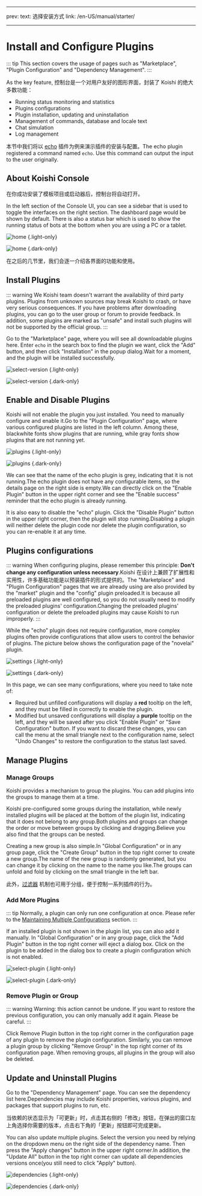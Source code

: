 - - -
prev: text: 选择安装方式 link: /en-US/manual/starter/
- - -

# Install and Configure Plugins

::: tip
This section covers the usage of pages such as "Marketplace", "Plugin Configuration" and "Dependency Management".
:::

As the key feature, 控制台是一个对用户友好的图形界面，封装了 Koishi 的绝大多数功能：

- Running status monitoring and statistics
- Plugins configurations
- Plugin installation, updating and uninstallation
- Management of commands, database and locale text
- Chat simulation
- Log management

本节中我们将以 [echo](../../plugins/common/echo.md) 插件为例来演示插件的安装与配置。The echo plugin registered a command named `echo`. Use this command can output the input to the user originally.

## About Koishi Console

在你成功安装了模板项目或启动器后，控制台将自动打开。

In the left section of the Console UI, you can see a sidebar that is used to toggle the interfaces on the right section. The dashboard page would be shown by default. There is also a status bar which is used to show the running status of bots at the bottom when you are using a PC or a tablet.

![home](/manual/console/home.light.webp) {.light-only}

![home](/manual/console/home.dark.webp) {.dark-only}

在之后的几节里，我们会逐一介绍各界面的功能和使用。

## Install Plugins

::: warning
We Koishi team doesn't warrant the availability of third party plugins. Plugins from unknown sources may break Koishi to crash, or have very serious consequences. If you have problems after downloading plugins, you can go to the user group or forum to provide feedback. In addition, some plugins are marked as "unsafe" and install such plugins will not be supported by the official group.
:::

Go to the "Marketplace" page, where you will see all downloadable plugins here. Enter `echo` in the search box to find the plugin we want, click the "Add" button, and then click "Installation" in the popup dialog.Wait for a moment, and the plugin will be installed successfully.

![select-version](/manual/console/select-version.light.webp) {.light-only}

![select-version](/manual/console/select-version.dark.webp) {.dark-only}

## Enable and Disable Plugins

Koishi will not enable the plugin you just installed. You need to manually configure and enable it.Go to the "Plugin Configuration" page, where various configured plugins are listed in the left column. Among these, <span class="light-only">black</span><span class="dark-only">white</span> fonts show plugins that are running, while gray fonts show plugins that are not running yet.

![plugins](/manual/console/plugins.light.webp) {.light-only}

![plugins](/manual/console/plugins.dark.webp) {.dark-only}

We can see that the name of the echo plugin is grey, indicating that it is not running.The echo plugin does not have any configurable items, so the details page on the right side is empty.We can directly click on the "Enable Plugin" button in the upper right corner and see the "Enable success" reminder that the echo plugin is already running.

It is also easy to disable the "echo" plugin. Click the "Disable Plugin" button in the upper right corner, then the plugin will stop running.Disabling a plugin will neither delete the plugin code nor delete the plugin configuration, so you can re-enable it at any time.

## Plugins configurations

::: warning
When configuring plugins, please remember this principle: **Don't change any configuration unless necessary**.Koishi 在设计上兼顾了扩展性和实用性，许多基础功能是以预装插件的形式提供的。The "Marketplace" and "Plugin Configuration" pages that we are already using are also provided by the "market" plugin and the "config" plugin preloaded.It is because all preloaded plugins are well configured, so you do not usually need to modify the preloaded plugins' configuration.Changing the preloaded plugins' configuration or delete the preloaded plugins may cause Koishi to run improperly.
:::

While the "echo" plugin does not require configuration, more complex plugins often provide configurations that allow users to control the behavior of plugins. The picture below shows the configuration page of the "novelai" plugin.

![settings](/manual/console/settings.light.webp) {.light-only}

![settings](/manual/console/settings.dark.webp) {.dark-only}

In this page, we can see many configurations, where you need to take note of:

- Required but unfilled configurations will display a <span style="font-weight: bold; color: var(--vp-c-red-light)">red</span> tooltip on the left, and they must be filled in correctly to enable the plugin.
- Modified but unsaved configurations will display a <span style="font-weight: bold; color: var(--vp-c-brand)">purple</span> tooltip on the left, and they will be saved after you click "Enable Plugin" or "Save Configuration" button. If you want to discard these changes, you can call the menu at the small triangle next to the configuration name, select "Undo Changes" to restore the configuration to the status last saved.

## Manage Plugins

### Manage Groups

Koishi provides a mechanism to group the plugins. You can add plugins into the groups to manage them at a time.

Koishi pre-configured some groups during the installation, while newly installed plugins will be placed at the bottom of the plugin list, indicating that it does not belong to any group.Both plugins and groups can change the order or move between groups by clicking and dragging.Believe you also find that the groups can be nested.

Creating a new group is also simple.In "Global Configuration" or in any group page, click the "Create Group" button in the top right corner to create a new group.The name of the new group is randomly generated, but you can change it by clicking on the name to the name you like.The groups can unfold and fold by clicking on the small triangle in the left bar.

此外，[过滤器](../usage/customize.md#过滤器) 机制也可用于分组，便于控制一系列插件的行为。

### Add More Plugins

::: tip
Normally, a plugin can only run one configuration at once. Please refer to the [Maintaining Multiple Configurations](../recipe/multiple.md) section.
:::

If an installed plugin is not shown in the plugin list, you can also add it manually. In "Global Configuration" or in any group page, click the "Add Plugin" button in the top right corner will eject a dialog box. Click on the plugin to be added in the dialog box to create a plugin configuration which is not enabled.

![select-plugin](/manual/console/select-plugin.light.webp) {.light-only}

![select-plugin](/manual/console/select-plugin.dark.webp) {.dark-only}

### Remove Plugin or Group

::: warning
Warning: this action cannot be undone. If you want to restore the previous configuration, you can only manually add it again. Please be careful.
:::

Click Remove Plugin button in the top right corner in the configuration page of any plugin to remove the plugin configuration. Similarly, you can remove a plugin group by clicking "Remove Group" in the top right corner of its configuration page. When removing groups, all plugins in the group will also be deleted.

## Update and Uninstall Plugins

Go to the "Dependency Management" page. You can see the dependency list here.Dependencies may include Koishi properties, various plugins, and packages that support plugins to run, etc.

当依赖的状态显示为「可更新」时，点击其右侧的「修改」按钮，在弹出的窗口左上角选择你需要的版本，点击右下角的「更新」按钮即可完成更新。

You can also update multiple plugins. Select the version you need by relying on the dropdown menu on the right side of the dependency name. Then press the "Apply changes" button in the upper right corner.In addition, the "Update All" button in the top right corner can update all dependencies versions once(you still need to click "Apply" button).

![dependencies](/manual/console/dependencies.light.webp) {.light-only}

![dependencies](/manual/console/dependencies.dark.webp) {.dark-only}
